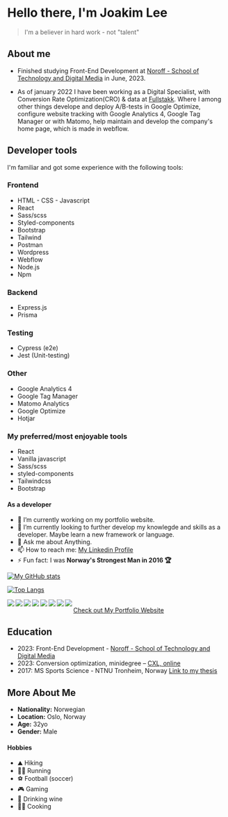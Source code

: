 # Hello there, I'm Joakim Lee

> I'm a believer in hard work - not "talent"

## About me

- Finished studying Front-End Development at [Noroff - School of Technology and Digital Media](https://www.noroff.no/) in June, 2023.

- As of january 2022 I have been working as a Digital Specialist, with Conversion Rate Optimization(CRO) & data at [Fullstakk](https://www.fullstakk.no/). Where I among other things develope and deploy A/B-tests in Google Optimize, configure website tracking with Google Analytics 4, Google Tag Manager or with Matomo, help maintain and develop the company's home page, which is made in webflow.

## Developer tools

I'm familiar and got some experience with the following tools:

### Frontend
* HTML - CSS - Javascript
* React
* Sass/scss
* Styled-components
* Bootstrap
* Tailwind
* Postman
* Wordpress
* Webflow
* Node.js
* Npm

### Backend
* Express.js
* Prisma

### Testing
* Cypress (e2e)
* Jest (Unit-testing)

### Other
* Google Analytics 4
* Google Tag Manager
* Matomo Analytics
* Google Optimize
* Hotjar

### My preferred/most enjoyable tools
* React 
* Vanilla javascript
* Sass/scss
* styled-components
* Tailwindcss
* Bootstrap

#### As a developer

- 🔭 I’m currently working on my portfolio website.
- 🌱 I’m currently looking to further develop my knowlegde and skills as a developer. Maybe learn a new framework or language.
- 💬 Ask me about Anything.
- 📫 How to reach me: [My Linkedin Profile](https://www.linkedin.com/in/joakim-lee-sletten-14381621a/)
- ⚡ Fun fact: I was **Norway's Strongest Man in 2016 🏆**

[![My GitHub stats](https://github-readme-stats.vercel.app/api?username=joakimlees)](https://github.com/joakimlees/github-readme-stats)

[![Top Langs](https://github-readme-stats.vercel.app/api/top-langs/?username=joakimlees&layout=compact)](https://github.com/joakimlees/github-readme-stats)

<img align="left" src="https://img.shields.io/badge/html5-%23E34F26.svg?style=for-the-badge&logo=html5&logoColor=white" />

<img align="left" src="https://img.shields.io/badge/css3-%231572B6.svg?style=for-the-badge&logo=css3&logoColor=white" />

<img align="left" src="https://img.shields.io/badge/javascript-%23323330.svg?style=for-the-badge&logo=javascript&logoColor=%23F7DF1E" />

<img align="left" src="https://img.shields.io/badge/react-%2320232a.svg?style=for-the-badge&logo=react&logoColor=%2361DAFB" />

<img align="left" src="https://img.shields.io/badge/SASS-hotpink.svg?style=for-the-badge&logo=SASS&logoColor=white" />

<img align="left" src="https://img.shields.io/badge/NPM-%23CB3837.svg?style=for-the-badge&logo=npm&logoColor=white" />

<img align="left" src="https://img.shields.io/badge/tailwindcss-%2338B2AC.svg?style=for-the-badge&logo=tailwind-css&logoColor=white" />

<img align="left" src="https://img.shields.io/badge/bootstrap-%238511FA.svg?style=for-the-badge&logo=bootstrap&logoColor=white" />

##

[Check out My Portfolio Website](https://stellar-platypus-59ad66.netlify.app)


## Education

- 2023: Front-End Development - [Noroff - School of Technology and Digital Media](https://www.noroff.no/)
- 2023: Conversion optimization, minidegree – [CXL, online](https://certificates.cxl.com/8e3fdd12-d862-439c-8c4f-94742cc156ef#gs.z198wh)
- 2017: MS Sports Science - NTNU Tronheim, Norway [Link to my thesis](https://ntnuopen.ntnu.no/ntnu-xmlui/handle/11250/2784461)

## More About Me

- **Nationality:** Norwegian
- **Location:** Oslo, Norway
- **Age:** 32yo
- **Gender:** Male

#### Hobbies

- ⛰️ Hiking
- 🏃‍♂️ Running
- ⚽ Football (soccer)
- 🎮 Gaming
- 🍷 Drinking wine
- 👨‍🍳 Cooking
